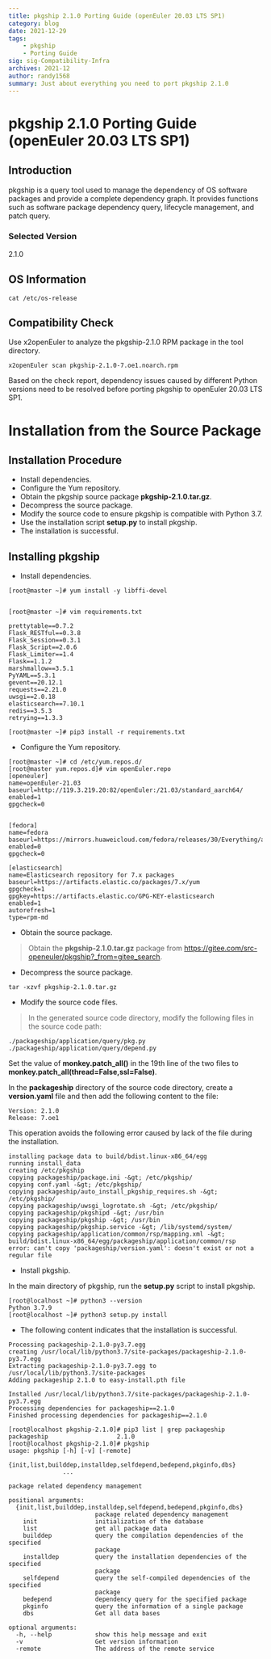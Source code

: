 ```yaml
---
title: pkgship 2.1.0 Porting Guide (openEuler 20.03 LTS SP1)
category: blog 
date: 2021-12-29
tags: 
    - pkgship
    - Porting Guide
sig: sig-Compatibility-Infra
archives: 2021-12
author: randy1568
summary: Just about everything you need to port pkgship 2.1.0
---
```


# pkgship 2.1.0 Porting Guide (openEuler 20.03 LTS SP1)

## Introduction

pkgship is a query tool used to manage the dependency of OS software packages and provide a complete dependency graph. It provides functions such as software package dependency query, lifecycle management, and patch query.

### Selected Version

2.1.0

##  OS Information

```shell
cat /etc/os-release
```
## Compatibility Check

Use x2openEuler to analyze the pkgship-2.1.0 RPM package in the tool directory.

```shell
x2openEuler scan pkgship-2.1.0-7.oe1.noarch.rpm
```

Based on the check report, dependency issues caused by different Python versions need to be resolved before porting pkgship to openEuler 20.03 LTS SP1.

# Installation from the Source Package

## Installation Procedure

- Install dependencies.  
- Configure the Yum repository.  
- Obtain the pkgship source package **pkgship-2.1.0.tar.gz**.  
- Decompress the source package.  
- Modify the source code to ensure pkgship is compatible with Python 3.7.  
- Use the installation script **setup.py** to install pkgship.  
- The installation is successful.  

## Installing pkgship

- Install dependencies.

```shell
[root@master ~]# yum install -y libffi-devel


[root@master ~]# vim requirements.txt

prettytable==0.7.2
Flask_RESTful==0.3.8
Flask_Session==0.3.1
Flask_Script==2.0.6
Flask_Limiter==1.4
Flask==1.1.2
marshmallow==3.5.1
PyYAML==5.3.1
gevent==20.12.1
requests==2.21.0
uwsgi==2.0.18
elasticsearch==7.10.1
redis==3.5.3
retrying==1.3.3

[root@master ~]# pip3 install -r requirements.txt
```


- Configure the Yum repository.

```shell
[root@master ~]# cd /etc/yum.repos.d/
[root@master yum.repos.d]# vim openEuler.repo
[openeuler]
name=openEuler-21.03
baseurl=http://119.3.219.20:82/openEuler:/21.03/standard_aarch64/
enabled=1
gpgcheck=0


[fedora]
name=fedora
baseurl=https://mirrors.huaweicloud.com/fedora/releases/30/Everything/aarch64/os/
enabled=0
gpgcheck=0

[elasticsearch]
name=Elasticsearch repository for 7.x packages
baseurl=https://artifacts.elastic.co/packages/7.x/yum
gpgcheck=1
gpgkey=https://artifacts.elastic.co/GPG-KEY-elasticsearch
enabled=1
autorefresh=1
type=rpm-md

```

- Obtain the source package.

> Obtain the **pkgship-2.1.0.tar.gz** package from https://gitee.com/src-openeuler/pkgship?_from=gitee_search.

- Decompress the source package.

```shell
tar -xzvf pkgship-2.1.0.tar.gz
```

- Modify the source code files.

> In the generated source code directory, modify the following files in the source code path:
```shell
./packageship/application/query/pkg.py
./packageship/application/query/depend.py
```

Set the value of **monkey.patch_all()** in the 19th line of the two files to **monkey.patch_all(thread=False,ssl=False)**.  

In the **packageship** directory of the source code directory, create a **version.yaml** file and then add the following content to the file:  

```shell
Version: 2.1.0
Release: 7.oe1
```
This operation avoids the following error caused by lack of the file during the installation.  

```shell
installing package data to build/bdist.linux-x86_64/egg
running install_data
creating /etc/pkgship
copying packageship/package.ini -&gt; /etc/pkgship/
copying conf.yaml -&gt; /etc/pkgship/
copying packageship/auto_install_pkgship_requires.sh -&gt; /etc/pkgship/
copying packageship/uwsgi_logrotate.sh -&gt; /etc/pkgship/
copying packageship/pkgshipd -&gt; /usr/bin
copying packageship/pkgship -&gt; /usr/bin
copying packageship/pkgship.service -&gt; /lib/systemd/system/
copying packageship/application/common/rsp/mapping.xml -&gt; build/bdist.linux-x86_64/egg/packageship/application/common/rsp
error: can't copy 'packageship/version.yaml': doesn't exist or not a regular file
```


- Install pkgship.

In the main directory of pkgship, run the **setup.py** script to install pkgship.

```shell
[root@localhost ~]# python3 --version
Python 3.7.9
[root@localhost ~]# python3 setup.py install
```


- The following content indicates that the installation is successful.

```shell
Processing packageship-2.1.0-py3.7.egg
creating /usr/local/lib/python3.7/site-packages/packageship-2.1.0-py3.7.egg
Extracting packageship-2.1.0-py3.7.egg to /usr/local/lib/python3.7/site-packages
Adding packageship 2.1.0 to easy-install.pth file

Installed /usr/local/lib/python3.7/site-packages/packageship-2.1.0-py3.7.egg
Processing dependencies for packageship==2.1.0
Finished processing dependencies for packageship==2.1.0

[root@localhost pkgship-2.1.0]# pip3 list | grep packageship
packageship                   2.1.0
[root@localhost pkgship-2.1.0]# pkgship
usage: pkgship [-h] [-v] [-remote]
               {init,list,builddep,installdep,selfdepend,bedepend,pkginfo,dbs}
               ...

package related dependency management

positional arguments:
  {init,list,builddep,installdep,selfdepend,bedepend,pkginfo,dbs}
                        package related dependency management
    init                initialization of the database
    list                get all package data
    builddep            query the compilation dependencies of the specified
                        package
    installdep          query the installation dependencies of the specified
                        package
    selfdepend          query the self-compiled dependencies of the specified
                        package
    bedepend            dependency query for the specified package
    pkginfo             query the information of a single package
    dbs                 Get all data bases

optional arguments:
  -h, --help            show this help message and exit
  -v                    Get version information
  -remote               The address of the remote service
```
